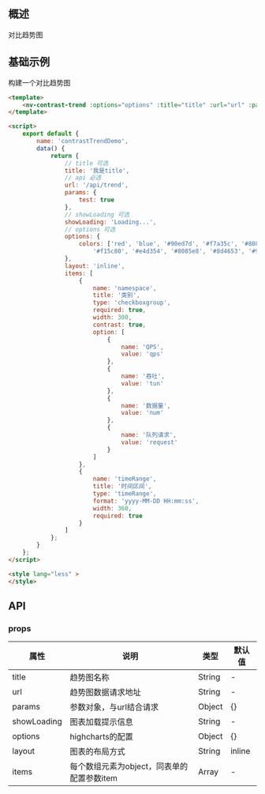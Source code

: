 ## 概述

对比趋势图

## 基础示例

构建一个对比趋势图

<template>
    <div class="table-doc">
        <div class="example">
            <contrastTrendExample />
        </div>
    </div>
</template>

```html
<template>
    <nv-contrast-trend :options="options" :title="title" :url="url" :params="params" :show-loading="showLoading" :items="items" :layout="layout" />
</template>

<script>
    export default {
        name: 'contrastTrendDemo',
        data() {
            return {
                // title 可选
                title: '我是title',
                // api 必选
                url: '/api/trend',
                params: {
                    test: true
                },
                // showLoading 可选
                showLoading: 'Loading...',
                // options 可选
                options: {
                    colors: ['red', 'blue', '#90ed7d', '#f7a35c', '#8085e9',
                        '#f15c80', '#e4d354', '#8085e8', '#8d4653', '#91e8e1']
                },
                layout: 'inline',
                items: [
                    {
                        name: 'namespace',
                        title: '类别',
                        type: 'checkboxgroup',
                        required: true,
                        width: 300,
                        contrast: true,
                        option: [
                            {
                                name: 'QPS',
                                value: 'qps'
                            },
                            {
                                name: '吞吐',
                                value: 'tun'
                            },
                            {
                                name: '数据量',
                                value: 'num'
                            },
                            {
                                name: '队列请求',
                                value: 'request'
                            }
                        ]
                    },
                    {
                        name: 'timeRange',
                        title: '时间区间',
                        type: 'timeRange',
                        format: 'yyyy-MM-DD HH:mm:ss',
                        width: 360,
                        required: true
                    }
                ]
            };
        }
    };
</script>

<style lang="less" >
</style>

```
## API

### props

| 属性          | 说明                     | 类型          | 默认值      |
| ---------- | ------------------------ | ------------ | -----------  |
| title        | 趋势图名称           | String       | -            |
| url    | 趋势图数据请求地址 | String        | -            |
| params | 参数对象，与url结合请求 | Object  | {} |
| showLoading      | 图表加载提示信息                   | String       | - |
| options    | highcharts的配置| Object       | {} |
| layout | 图表的布局方式| String       | inline |
| items     | 每个数组元素为object，同表单的配置参数item| Array       | - |


<script>
// import tableConfig from './tableConfig';
import contrastTrendExample from  '../../../example/trend/contrastTrendDemo.vue';
export default {
    name: 'contrastTrendDoc',
    components: {
        contrastTrendExample
    }
};
</script>

<style lang="less" >
    .table-doc {
        .example {
            margin: 20px 0;
        }
    }
</style>
